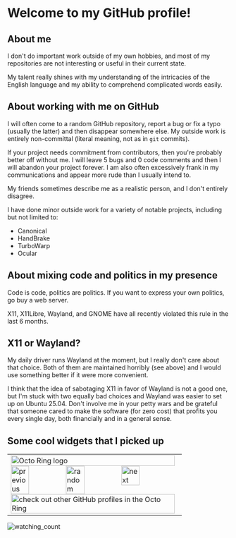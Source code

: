# Welcome to my GitHub profile!
## About me
I don't do important work outside of my own hobbies, and most of my repositories are not interesting or useful in their current state.

My talent really shines with my understanding of the intricacies of the English language and my ability to comprehend complicated words easily.

## About working with me on GitHub
I will often come to a random GitHub repository, report a bug or fix a typo (usually the latter) and then disappear somewhere else. My outside work is entirely non-committal (literal meaning, not as in `git` commits).

If your project needs commitment from contributors, then you're probably better off without me. I will leave 5 bugs and 0 code comments and then I will abandon your project forever. I am also often excessively frank in my communications and appear more rude than I usually intend to.

My friends sometimes describe me as a realistic person, and I don't entirely disagree.

I have done minor outside work for a variety of notable projects, including but not limited to:
- Canonical
- HandBrake
- TurboWarp
- Ocular

## About mixing code and politics in my presence
Code is code, politics are politics. If you want to express your own politics, go buy a web server.

X11, X11Libre, Wayland, and GNOME have all recently violated this rule in the last 6 months.

## X11 or Wayland?
My daily driver runs Wayland at the moment, but I really don't care about that choice. Both of them are maintained horribly (see above) and I would use something better if it were more convenient.

I think that the idea of sabotaging X11 in favor of Wayland is not a good one, but I'm stuck with two equally bad choices and Wayland was easier to set up on Ubuntu 25.04. Don't involve me in your petty wars and be grateful that someone cared to make the software (for zero cost) that profits you every single day, both financially and in a general sense.

## Some cool widgets that I picked up
<table><tbody><tr><td><a href="https://octo-ring.com/"><img src="https://octo-ring.com/static/img/widget/top.png" width="99%" alt="Octo Ring logo" align="top"></a><br><a href="https://octo-ring.com/p/PPPDUD/prev"><img src="https://octo-ring.com/static/img/widget/prev.png" width="33%" alt="previous" align="top" title="previous profile"></a><a href="https://octo-ring.com/p/PPPDUD/random"><img src="https://octo-ring.com/static/img/widget/random.png" width="33%" alt="random" align="top" title="random profile"></a><a href="https://octo-ring.com/p/PPPDUD/next"><img src="https://octo-ring.com/static/img/widget/next.png" width="33%" alt="next" align="top" title="next profile"></a><br><a href="https://octo-ring.com/"><img src="https://octo-ring.com/static/img/widget/bottom.png" width="99%" alt="check out other GitHub profiles in the Octo Ring" align="top"></a></td></tr></tbody></table>
<img src="https://komarev.com/ghpvc/?username=pppdud&color=brightgreen" alt="watching_count" />
